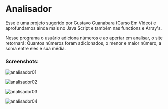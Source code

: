 # Analisador

Esse é uma projeto sugerido por Gustavo Guanabara (Curso Em Vídeo) e aprofundamos ainda mais no Java Script e também nas functions e Array's.

Nesse programa o usuário adiciona números e ao apertar em analisar, o site retornará: Quantos números foram adicionados, o menor e maior número, a soma entre eles e sua média.

### Screenshots:

![analisador01](https://i.imgur.com/uWWZXIO.png)

![analisador02](https://i.imgur.com/326hIn9.png)

![analisador03](https://i.imgur.com/JNfJQTL.png)

![analisador04](https://i.imgur.com/CB1wo4Y.png)

